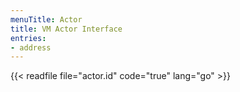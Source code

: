 ```yaml
---
menuTitle: Actor
title: VM Actor Interface
entries:
- address
---
```


{{< readfile file="actor.id" code="true" lang="go" >}}
